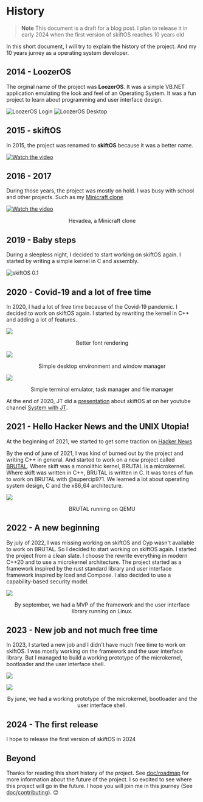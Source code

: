 # History

> **<i class="fa fa-info-circle" aria-hidden="true"></i> Note**
> This document is a draft for a blog post. I plan to release it in early 2024 when the first version of skiftOS reaches 10 years old

In this short document, I will try to explain the history of the project. And my 10 years jurney as a operating system developer.

## 2014 - LoozerOS

The orginal name of the project was **LoozerOS**. It was a simple VB.NET application emulating the look and feel of an Operating System. It was a fun project to learn about programming and user interface design.

![LoozerOS Login](screenshots/2014-05-14-login.png)
![LoozerOS Desktop](screenshots/2014-05-14-desktop.png)

## 2015 - skiftOS

In 2015, the project was renamed to **skiftOS** because it was a better name.

[![Watch the video](https://img.youtube.com/vi/92cnb9f5Ix8/default.jpg)](https://youtu.be/92cnb9f5Ix8)

## 2016 - 2017

During those years, the project was mostly on hold. I was busy with school and other projects. Such as my [Minicraft clone](https://github.com/sleepy-monax/hevadea)

[![Watch the video](https://img.youtube.com/vi/bBFGuN-mjgc/default.jpg)](https://www.youtube.com/watch?v=bBFGuN-mjgc)
<p align="center">Hevadea, a Minicraft clone</p>

## 2019 - Baby steps

During a sleepless night, I decided to start working on skiftOS again. I started by writing a simple kernel in C and assembly.

![skiftOS 0.1](screenshots/2019-09-27.png)

## 2020 - Covid-19 and a lot of free time

In 2020, I had a lot of free time because of the Covid-19 pandemic. I decided to work on skiftOS again. I started by rewriting the kernel in C++ and adding a lot of features.

![](screenshots/2020-03-26.png)
<p align="center">Better font rendering</p>

![](screenshots/2020-04-03.png)
<p align="center">Simple desktop environment and window manager</p>

![](screenshots/2020-04-25.png)
<p align="center">Simple terminal emulator, task manager and file manager</p>

At the end of 2020, JT did a [presentation](https://www.youtube.com/watch?v=nMaLGPecwAg) about skiftOS at on her youtube channel [System with JT](https://www.youtube.com/@SystemsWithJT).

## 2021 - Hello Hacker News and the UNIX Utopia!

At the beginning of 2021, we started to get some traction on [Hacker News](https://news.ycombinator.com/item?id=25880558)

By the end of june of 2021, I was kind of burned out by the project and writing C++ in general. And started to work on a new project called [BRUTAL](https://brutal.smnx.sh/). Where skift was a monolithic kernel, BRUTAL is a microkernel. Where skift was written in C++, BRUTAL is written in C. It was tones of fun to work on BRUTAL with @supercip971. We learned a lot about operating system design, C and the x86_64 architecture.

![](screenshots/2022-02-15-brutal.png)
<p align="center">BRUTAL running on QEMU</p>

## 2022 - A new beginning

By july of 2022, I was missing working on skiftOS and Cyp wasn't available to work on BRUTAL. So I decided to start working on skiftOS again. I started the project from a clean slate. I choose the rewrite everything in modern C++20 and to use a microkernel architecture. The project started as a framework inspired by the rust standard library and user interface framework inspired by Iced and Compose. I also decided to use a capability-based security model.

![](screenshots/2022-09-07.png)
<p align="center">By september, we had a MVP of the framework and the user interface library running on Linux.</p>

## 2023 - New job and not much free time

In 2023, I started a new job and I didn't have much free time to work on skiftOS. I was mostly working on the framework and the user interface library. But I managed to build a working prototype of the microkernel, bootloader and the user interface shell.


![](screenshots/2023-04-09-bootloader.webp)

![](screenshots/2023-06-06.png)
<p align="center">By june, we had a working prototype of the microkernel, bootloader and the user interface shell.</p>

## 2024 - The first release

I hope to release the first version of skiftOS in 2024

## Beyond

Thanks for reading this short history of the project. See [doc/roadmap](https://docs.skiftos.org/roadmap.html) for more information about the future of the project. I so excited to see where this project will go in the future. I hope you will join me in this journey (See [doc/contributing](https://docs.skiftos.org/contributing.html)). 😊
